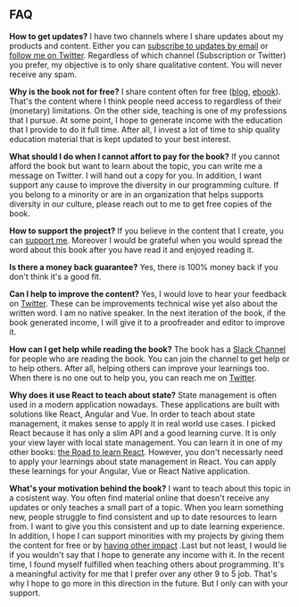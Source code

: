 ## FAQ

**How to get updates?** I have two channels where I share updates about my products and content. Either you can [subscribe to updates by email](https://www.getrevue.co/profile/rwieruch) or [follow me on Twitter](https://twitter.com/rwieruch). Regardless of which channel (Subscription or Twitter) you prefer, my objective is to only share qualitative content. You will never receive any spam.

**Why is the book not for free?** I share content often for free ([blog](https://www.robinwieruch.de/), [ebook](https://www.robinwieruch.de/the-road-to-learn-react/)). That's the content where I think people need access to regardless of their (monetary) limitations. On the other side, teaching is one of my professions that I pursue. At some point, I hope to generate income with the education that I provide to do it full time. After all, I invest a lot of time to ship quality education material that is kept updated to your best interest.

**What should I do when I cannot affort to pay for the book?** If you cannot afford the book but want to learn about the topic, you can write me a message on Twitter. I will hand out a copy for you. In addition, I want support any cause to improve the diversity in our programming culture. If you belong to a minority or are in an organization that helps supports diversity in our culture, please reach out to me to get free copies of the book.

**How to support the project?** If you believe in the content that I create, you can [support me](https://www.robinwieruch.de/about/). Moreover I would be grateful when you would spread the word about this book after you have read it and enjoyed reading it.

**Is there a money back guarantee?** Yes, there is 100% money back if you don't think it's a good fit.

**Can I help to improve the content?** Yes, I would love to hear your feedback on [Twitter](https://twitter.com/rwieruch). These can be improvements technical wise yet also about the written word. I am no native speaker. In the next iteration of the book, if the book generated income, I will give it to a proofreader and editor to improve it.

**How can I get help while reading the book?** The book has a [Slack Channel](https://join.slack.com/taming-the-state/shared_invite/MTkzNDMzNDQzMzUwLTE0OTY2NTYxNjctNzU1YjA2NDcyYg) for people who are reading the book. You can join the channel to get help or to help others. After all, helping others can improve your learnings too. When there is no one out to help you, you can reach me on [Twitter](https://twitter.com/rwieruch).

**Why does it use React to teach about state?** State management is often used in a modern application nowadays. These applications are built with solutions like React, Angular and Vue. In order to teach about state management, it makes sense to apply it in real world use cases. I picked React because it has only a slim API and a good learning curve. It is only your view layer with local state management. You can learn it in one of my other books: [the Road to learn React](https://www.robinwieruch.de/the-road-to-learn-react/). However, you don't necessarly need to apply your learnings about state management in React. You can apply these learnings for your Angular, Vue or React Native application.

**What's your motivation behind the book?** I want to teach about this topic in a cosistent way. You often find material online that doesn't receive any updates or only teaches a small part of a topic. When you learn something new, people struggle to find consistent and up to date resources to learn from. I want to give you this consistent and up to date learning experience. In addition, I hope I can support minorities with my projects by giving them the content for free or by [having other impact](https://www.robinwieruch.de/giving-back-by-learning-react/) .Last but not least, I would lie if you wouldn't say that I hope to generate any income with it. In the recent time, I found myself fulfilled when teaching others about programming. It's a meaningful activity for me that I prefer over any other 9 to 5 job. That's why I hope to go more in this direction in the future. But I only can with your support.
